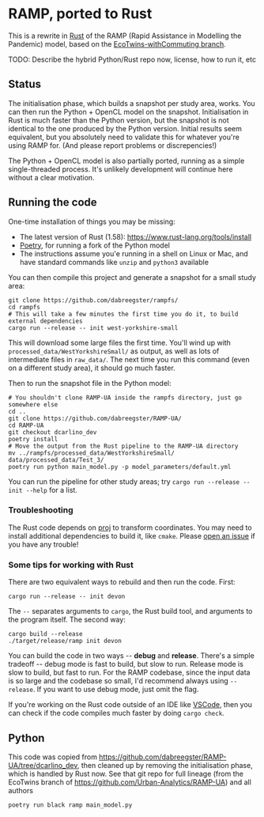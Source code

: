 # RAMP, ported to Rust

This is a rewrite in [Rust](https://www.rust-lang.org/) of the RAMP (Rapid
Assistance in Modelling the Pandemic) model, based on the
[EcoTwins-withCommuting
branch](https://github.com/Urban-Analytics/RAMP-UA/tree/Ecotwins-withCommuting).

TODO: Describe the hybrid Python/Rust repo now, license, how to run it, etc

## Status

The initialisation phase, which builds a snapshot per study area, works. You
can then run the Python + OpenCL model on the snapshot. Initialisation in Rust
is much faster than the Python version, but the snapshot is not identical to
the one produced by the Python version. Initial results seem equivalent, but
you absolutely need to validate this for whatever you're using RAMP for. (And
please report problems or discrepencies!)

The Python + OpenCL model is also partially ported, running as a simple
single-threaded process. It's unlikely development will continue here without a
clear motivation.

## Running the code

One-time installation of things you may be missing:

- The latest version of Rust (1.58): <https://www.rust-lang.org/tools/install>
- [Poetry](https://python-poetry.org), for running a fork of the Python model
- The instructions assume you'e running in a shell on Linux or Mac, and have
  standard commands like `unzip` and `python3` available

You can then compile this project and generate a snapshot for a small study area:

```shell
git clone https://github.com/dabreegster/rampfs/
cd rampfs
# This will take a few minutes the first time you do it, to build external dependencies
cargo run --release -- init west-yorkshire-small
```

This will download some large files the first time. You'll wind up with
`processed_data/WestYorkshireSmall/` as output, as well as lots of intermediate
files in `raw_data/`. The next time you run this command (even on a different
study area), it should go much faster.

Then to run the snapshot file in the Python model:

```shell
# You shouldn't clone RAMP-UA inside the rampfs directory, just go somewhere else
cd ..
git clone https://github.com/dabreegster/RAMP-UA/
cd RAMP-UA
git checkout dcarlino_dev
poetry install
# Move the output from the Rust pipeline to the RAMP-UA directory
mv ../rampfs/processed_data/WestYorkshireSmall/ data/processed_data/Test_3/
poetry run python main_model.py -p model_parameters/default.yml
```

You can run the pipeline for other study areas; try `cargo run --release --
init --help` for a list.

### Troubleshooting

The Rust code depends on [proj](https://proj.org) to transform coordinates. You
may need to install additional dependencies to build it, like `cmake`. Please
[open an issue](https://github.com/dabreegster/rampfs/issues) if you have any
trouble!

### Some tips for working with Rust

There are two equivalent ways to rebuild and then run the code. First:

```shell
cargo run --release -- init devon
```

The `--` separates arguments to `cargo`, the Rust build tool, and arguments to
the program itself. The second way:

```shell
cargo build --release
./target/release/ramp init devon
```

You can build the code in two ways -- **debug** and **release**. There's a
simple tradeoff -- debug mode is fast to build, but slow to run. Release mode is
slow to build, but fast to run. For the RAMP codebase, since the input data is
so large and the codebase so small, I'd recommend always using `--release`. If
you want to use debug mode, just omit the flag.

If you're working on the Rust code outside of an IDE like
[VSCode](https://marketplace.visualstudio.com/items?itemName=rust-lang.rust),
then you can check if the code compiles much faster by doing `cargo check`.

## Python

This code was copied from
https://github.com/dabreegster/RAMP-UA/tree/dcarlino_dev, then cleaned up by
removing the initialisation phase, which is handled by Rust now. See that git
repo for full lineage (from the EcoTwins branch of
https://github.com/Urban-Analytics/RAMP-UA) and all authors

`poetry run black ramp main_model.py`
